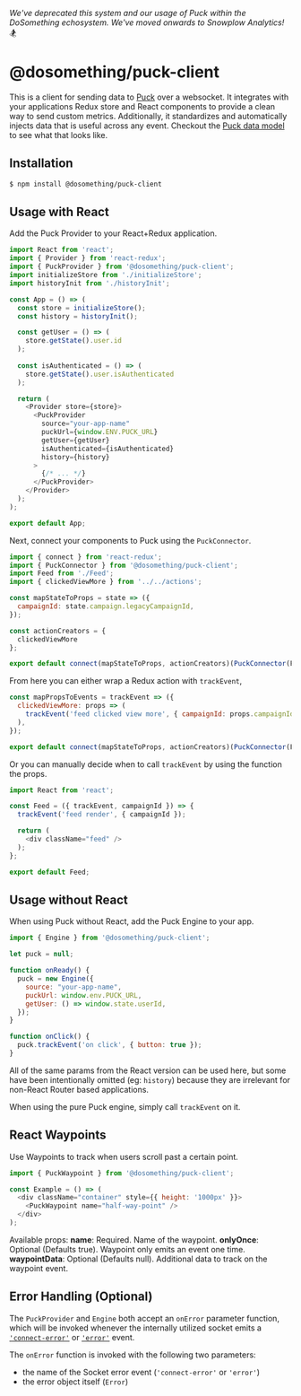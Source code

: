 _We've deprecated this system and our usage of Puck within the DoSomething echosystem. We've moved onwards to Snowplow Analytics!_ 🏂

# @dosomething/puck-client

This is a client for sending data to [Puck](https://github.com/DoSomething/puck) over a websocket. It integrates with your applications Redux store and React components to provide a clean way to send custom metrics. Additionally, it standardizes and automatically injects data that is useful across any event. Checkout the [Puck data model](https://github.com/DoSomething/puck/blob/master/documentation/spec.md) to see what that looks like.

## Installation

```sh
$ npm install @dosomething/puck-client
```

## Usage with React

Add the Puck Provider to your React+Redux application.

```js
import React from 'react';
import { Provider } from 'react-redux';
import { PuckProvider } from '@dosomething/puck-client';
import initializeStore from './initializeStore';
import historyInit from './historyInit';

const App = () => (
  const store = initializeStore();
  const history = historyInit();

  const getUser = () => (
    store.getState().user.id
  );
  
  const isAuthenticated = () => (
    store.getState().user.isAuthenticated
  );

  return (
    <Provider store={store}>
      <PuckProvider
        source="your-app-name"
        puckUrl={window.ENV.PUCK_URL}
        getUser={getUser}
        isAuthenticated={isAuthenticated}
        history={history}
      >
        {/* ... */}
      </PuckProvider>
    </Provider>
  );
);

export default App;
```

Next, connect your components to Puck using the `PuckConnector`.

```js
import { connect } from 'react-redux';
import { PuckConnector } from '@dosomething/puck-client';
import Feed from './Feed';
import { clickedViewMore } from '../../actions';

const mapStateToProps = state => ({
  campaignId: state.campaign.legacyCampaignId,
});

const actionCreators = {
  clickedViewMore
};

export default connect(mapStateToProps, actionCreators)(PuckConnector(Feed));
```

From here you can either wrap a Redux action with `trackEvent`,

```js
const mapPropsToEvents = trackEvent => ({
  clickedViewMore: props => (
    trackEvent('feed clicked view more', { campaignId: props.campaignId })
  ),
});

export default connect(mapStateToProps, actionCreators)(PuckConnector(Feed, mapPropsToEvents));
```

Or you can manually decide when to call `trackEvent` by using the function the props.

```js
import React from 'react';

const Feed = ({ trackEvent, campaignId }) => {
  trackEvent('feed render', { campaignId });

  return (
    <div className="feed" />
  );
};

export default Feed;
```

## Usage without React

When using Puck without React, add the Puck Engine to your app.

```js
import { Engine } from '@dosomething/puck-client';

let puck = null;

function onReady() {
  puck = new Engine({
    source: "your-app-name",
    puckUrl: window.env.PUCK_URL,
    getUser: () => window.state.userId,
  });
}

function onClick() {
  puck.trackEvent('on click', { button: true });
}
```

All of the same params from the React version can be used here, but some have been intentionally omitted (eg: `history`) because they are irrelevant for non-React Router based applications.

When using the pure Puck engine, simply call `trackEvent` on it.

## React Waypoints

Use Waypoints to track when users scroll past a certain point.

```js
import { PuckWaypoint } from '@dosomething/puck-client';

const Example = () => (
  <div className="container" style={{ height: '1000px' }}>
    <PuckWaypoint name="half-way-point" />
  </div>
);
```

Available props:
**name**: Required. Name of the waypoint.
**onlyOnce**: Optional (Defaults  true). Waypoint only emits an event one time.
**waypointData**: Optional (Defaults null). Additional data to track on the waypoint event.


## Error Handling (Optional)
The `PuckProvider` and `Engine` both accept an `onError` parameter function, which will be invoked whenever the internally utilized socket emits a [`'connect-error'`](https://socket.io/docs/client-api/#Event-%E2%80%98connect-error%E2%80%99-1) or [`'error'`](https://socket.io/docs/client-api/#Event-%E2%80%98error%E2%80%99) event.

The `onError` function is invoked with the following two parameters:
- the name of the Socket error event (`'connect-error'` or `'error'`)
- the error object itself (`Error`)
